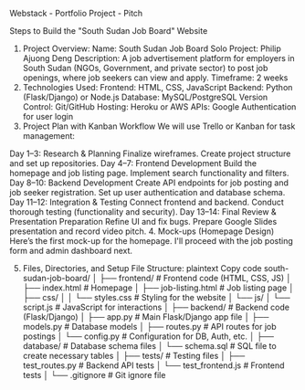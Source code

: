 
Webstack - Portfolio Project - Pitch

Steps to Build the "South Sudan Job Board" Website
1. Project Overview:
Name: South Sudan Job Board
Solo Project: Philip Ajuong Deng
Description: A job advertisement platform for employers in South Sudan (NGOs, Government, and private sector) to post job openings, where job seekers can view and apply.
Timeframe: 2 weeks
2. Technologies Used:
Frontend: HTML, CSS, JavaScript
Backend: Python (Flask/Django) or Node.js
Database: MySQL/PostgreSQL
Version Control: Git/GitHub
Hosting: Heroku or AWS
APIs: Google Authentication for user login
3. Project Plan with Kanban Workflow
We will use Trello or Kanban for task management:

Day 1–3: Research & Planning
Finalize wireframes.
Create project structure and set up repositories.
Day 4–7: Frontend Development
Build the homepage and job listing page.
Implement search functionality and filters.
Day 8–10: Backend Development
Create API endpoints for job posting and job seeker registration.
Set up user authentication and database schema.
Day 11–12: Integration & Testing
Connect frontend and backend.
Conduct thorough testing (functionality and security).
Day 13–14: Final Review & Presentation Preparation
Refine UI and fix bugs.
Prepare Google Slides presentation and record video pitch.
4. Mock-ups (Homepage Design)
Here’s the first mock-up for the homepage. I'll proceed with the job posting form and admin dashboard next.

5. Files, Directories, and Setup
File Structure:
plaintext
Copy code
south-sudan-job-board/
│
├── frontend/                   # Frontend code (HTML, CSS, JS)
│   ├── index.html              # Homepage
│   ├── job-listing.html        # Job listing page
│   ├── css/
│   │   └── styles.css          # Styling for the website
│   └── js/
│       └── script.js           # JavaScript for interactions
│
├── backend/                    # Backend code (Flask/Django)
│   ├── app.py                  # Main Flask/Django app file
│   ├── models.py               # Database models
│   ├── routes.py               # API routes for job postings
│   └── config.py               # Configuration for DB, Auth, etc.
│
├── database/                   # Database schema files
│   └── schema.sql              # SQL file to create necessary tables
│
├── tests/                      # Testing files
│   ├── test_routes.py          # Backend API tests
│   └── test_frontend.js        # Frontend tests
│
└── .gitignore                  # Git ignore file
